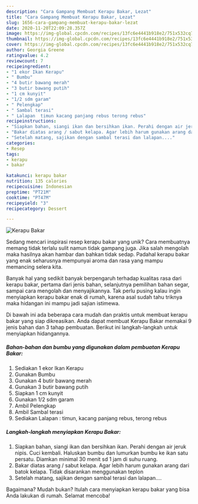 ```yaml
---
description: "Cara Gampang Membuat Kerapu Bakar, Lezat"
title: "Cara Gampang Membuat Kerapu Bakar, Lezat"
slug: 1656-cara-gampang-membuat-kerapu-bakar-lezat
date: 2020-11-20T22:09:28.357Z
image: https://img-global.cpcdn.com/recipes/13fc6e4441b918e2/751x532cq70/kerapu-bakar-foto-resep-utama.jpg
thumbnail: https://img-global.cpcdn.com/recipes/13fc6e4441b918e2/751x532cq70/kerapu-bakar-foto-resep-utama.jpg
cover: https://img-global.cpcdn.com/recipes/13fc6e4441b918e2/751x532cq70/kerapu-bakar-foto-resep-utama.jpg
author: Georgia Greene
ratingvalue: 4.2
reviewcount: 7
recipeingredient:
- "1 ekor Ikan Kerapu"
- " Bumbu"
- "4 butir bawang merah"
- "3 butir bawang putih"
- "1 cm kunyit"
- "1/2 sdm garam"
- " Pelengkap"
- " Sambal terasi"
- " Lalapan  timun kacang panjang rebus terong rebus"
recipeinstructions:
- "Siapkan bahan, siangi ikan dan bersihkan ikan. Perahi dengan air jeruk nipis. Cuci kembali. Haluskan bumbu dan lumurkan bumbu ke ikan satu persatu. Diamkan minimal 30 menit sd 1 jam di suhu ruang."
- "Bakar diatas arang / sabut kelapa. Agar lebih harum gunakan arang dari batok kelapa. Tidak disarankan menggunakan teplon"
- "Setelah matang, sajikan dengan sambal terasi dan lalapan...."
categories:
- Resep
tags:
- kerapu
- bakar

katakunci: kerapu bakar 
nutrition: 135 calories
recipecuisine: Indonesian
preptime: "PT21M"
cooktime: "PT47M"
recipeyield: "3"
recipecategory: Dessert

---
```



![Kerapu Bakar](https://img-global.cpcdn.com/recipes/13fc6e4441b918e2/751x532cq70/kerapu-bakar-foto-resep-utama.jpg)

Sedang mencari inspirasi resep kerapu bakar yang unik? Cara membuatnya memang tidak terlalu sulit namun tidak gampang juga. Jika salah mengolah maka hasilnya akan hambar dan bahkan tidak sedap. Padahal kerapu bakar yang enak seharusnya mempunyai aroma dan rasa yang mampu memancing selera kita.

Banyak hal yang sedikit banyak berpengaruh terhadap kualitas rasa dari kerapu bakar, pertama dari jenis bahan, selanjutnya pemilihan bahan segar, sampai cara mengolah dan menyajikannya. Tak perlu pusing kalau ingin menyiapkan kerapu bakar enak di rumah, karena asal sudah tahu triknya maka hidangan ini mampu jadi sajian istimewa.




Di bawah ini ada beberapa cara mudah dan praktis untuk membuat kerapu bakar yang siap dikreasikan. Anda dapat membuat Kerapu Bakar memakai 9 jenis bahan dan 3 tahap pembuatan. Berikut ini langkah-langkah untuk menyiapkan hidangannya.

<!--inarticleads1-->

##### Bahan-bahan dan bumbu yang digunakan dalam pembuatan Kerapu Bakar:

1. Sediakan 1 ekor Ikan Kerapu
1. Gunakan  Bumbu
1. Gunakan 4 butir bawang merah
1. Gunakan 3 butir bawang putih
1. Siapkan 1 cm kunyit
1. Gunakan 1/2 sdm garam
1. Ambil  Pelengkap
1. Ambil  Sambal terasi
1. Sediakan  Lalapan : timun, kacang panjang rebus, terong rebus




<!--inarticleads2-->

##### Langkah-langkah menyiapkan Kerapu Bakar:

1. Siapkan bahan, siangi ikan dan bersihkan ikan. Perahi dengan air jeruk nipis. Cuci kembali. Haluskan bumbu dan lumurkan bumbu ke ikan satu persatu. Diamkan minimal 30 menit sd 1 jam di suhu ruang.
1. Bakar diatas arang / sabut kelapa. Agar lebih harum gunakan arang dari batok kelapa. Tidak disarankan menggunakan teplon
1. Setelah matang, sajikan dengan sambal terasi dan lalapan....




Bagaimana? Mudah bukan? Itulah cara menyiapkan kerapu bakar yang bisa Anda lakukan di rumah. Selamat mencoba!
